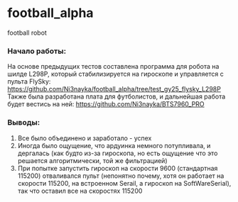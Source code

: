 # football_alpha
football robot

### Начало работы:
На основе предыдущих тестов составлена программа для робота на шилде L298P, который стабилизируется на гироскопе и управляется с пульта FlySky:
https://github.com/Ni3nayka/football_alpha/tree/test_gy25_flysky_L298P
Также была разработана плата для футболистов, и дальнейшая работа будет вестись на ней:
https://github.com/Ni3nayka/BTS7960_PRO

### Выводы:
1) Все было объединено и заработало - успех
2) Иногда было ощущение, что ардуинка немного потупливала, и дергалась (как будто из-за гироскопа, но есть ощущение что это решается алгоритмически, той же фильтрацией)
3) При попытке запустить гироскоп на скорости 9600 (стандартная 115200) отваливался пульт (непонятно почему, хотя он работает на скорости 115200, на встроенном Serail, а гироскоп на SoftWareSerial), так что оставил все на скоростях 115200 
